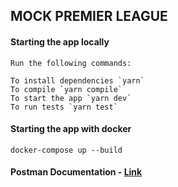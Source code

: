 ## MOCK PREMIER LEAGUE

#### Starting the app locally
`Run the following commands:`
```
To install dependencies `yarn`
To compile `yarn compile`
To start the app `yarn dev`
To run tests `yarn test`
```
#### Starting the app with docker
```
docker-compose up --build
```
#### Postman Documentation - [Link](https://documenter.getpostman.com/view/8833573/2sAXjSyoPq)

